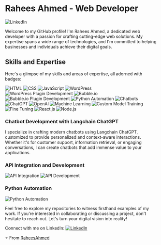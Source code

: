 # Rahees Ahmed - Web Developer
[![LinkedIn](https://img.shields.io/badge/LinkedIn-Connect-blue)](https://www.linkedin.com/in/rahees-ahmed/)

Welcome to my GitHub profile! I'm Rahees Ahmed, a dedicated web developer with a passion for crafting cutting-edge web solutions. My expertise spans a wide range of technologies, and I'm committed to helping businesses and individuals achieve their digital goals.

## Skills and Expertise
Here's a glimpse of my skills and areas of expertise, all adorned with badges:

![HTML](https://img.shields.io/badge/HTML-Expert-orange)
![CSS](https://img.shields.io/badge/CSS-Expert-orange)
![JavaScript](https://img.shields.io/badge/JavaScript-Expert-yellow)
![WordPress](https://img.shields.io/badge/WordPress-Proficient-blue)
![WordPress Plugin Development](https://img.shields.io/badge/WordPress%20Plugin%20Development-Proficient-blue)
![Bubble.io](https://img.shields.io/badge/Bubble.io-Expert-green)
![Bubble.io Plugin Development](https://img.shields.io/badge/Bubble.io%20Plugin%20Development-Expert-green)
![Python Automation](https://img.shields.io/badge/Python%20Automation-Proficient-blue)
![Chatbots](https://img.shields.io/badge/Chatbots-Expert-green)
![ChatGPT](https://img.shields.io/badge/ChatGPT-Expert-green)
![OpenAI](https://img.shields.io/badge/OpenAI-Expert-green)
![Machine Learning](https://img.shields.io/badge/Machine%20Learning-Expert-green)
![Custom Model Training](https://img.shields.io/badge/Custom%20Model%20Training-Expert-green)
![Fine Tuning](https://img.shields.io/badge/Fine%20Tuning-Expert-green)
![React.js](https://img.shields.io/badge/React.js-Proficient-blue)
![Node.js](https://img.shields.io/badge/Node.js-Experienced-brightgreen)

### Chatbot Development with Langchain ChatGPT
I specialize in crafting modern chatbots using Langchain ChatGPT, customized to provide personalized and context-aware interactions. Whether it's for customer support, information retrieval, or engaging conversations, I can create chatbots that add immense value to your applications.

### API Integration and Development
![API Integration](https://img.shields.io/badge/API%20Integration-Skilled-yellow)
![API Development](https://img.shields.io/badge/API%20Development-Skilled-yellow)

### Python Automation
![Python Automation](https://img.shields.io/badge/Python%20Automation-Proficient-blue)

Feel free to explore my repositories to witness firsthand examples of my work. If you're interested in collaborating or discussing a project, don't hesitate to reach out. Let's turn your digital vision into reality!

Connect with me on LinkedIn: [![LinkedIn](https://img.shields.io/badge/LinkedIn-Connect-blue)](https://www.linkedin.com/in/rahees-ahmed/)

⭐️ From [RaheesAhmed](https://github.com/RaheesAhmed)
